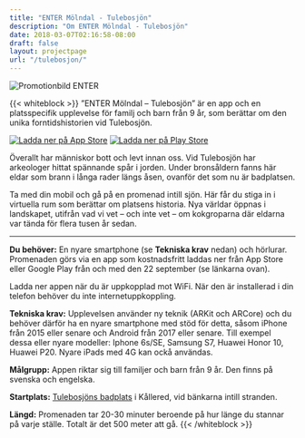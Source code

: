 ```yaml
---
title: "ENTER Mölndal - Tulebosjön"
description: "Om ENTER Mölndal - Tulebosjön"
date: 2018-03-07T02:16:58-08:00
draft: false
layout: projectpage
url: "/tulebosjon/"
---
```

![Promotionbild ENTER](/img/enter-tulebosjon-promo.jpg)

{{< whiteblock >}}
”ENTER Mölndal – Tulebosjön” är en app och en platsspecifik upplevelse för familj och barn från 9 år, som berättar om den unika forntidshistorien vid Tulebosjön.

[![Ladda ner på App Store](/img/appstore_eng.png)](https://itunes.apple.com/us/app/enter-mölndal-tulebosjön/id1435578995)
[![Ladda ner på Play Store](/img/playstore_eng.png)](https://play.google.com/store/apps/details?id=se.ri.enter.tulebosjon)

Överallt har människor bott och levt innan oss. Vid Tulebosjön har arkeologer hittat spännande spår i jorden. Under bronsåldern fanns här eldar som brann i långa rader längs åsen, ovanför det som nu är badplatsen.

Ta med din mobil och gå på en promenad intill sjön. Här får du stiga in i virtuella rum som berättar om platsens historia. Nya världar öppnas i landskapet, utifrån vad vi vet – och inte vet – om kokgroparna där eldarna var tända för flera tusen år sedan.

---
**Du behöver:** En nyare smartphone (se **Tekniska krav** nedan) och hörlurar. Promenaden görs via en app som kostnadsfritt laddas ner från App Store eller Google Play från och med den 22 september (se länkarna ovan).

Ladda ner appen när du är uppkopplad mot WiFi. När den är installerad i din telefon behöver du inte internetuppkoppling.

**Tekniska krav:** Upplevelsen använder ny teknik (ARKit och ARCore) och du behöver därför ha en nyare smartphone med stöd för detta, såsom iPhone från 2015 eller senare och Android från 2017 eller senare. Till exempel dessa eller nyare modeller: Iphone 6s/SE, Samsung S7, Huawei Honor 10, Huawei P20. Nyare iPads med 4G kan ockå användas.

**Målgrupp:** Appen riktar sig till familjer och barn från 9 år. Den finns på svenska och engelska.

**Startplats:** [Tulebosjöns badplats](https://www.molndal.se/startsida/uppleva-och-gora/idrott-motion-och-friluftsliv/friluftsliv-och-motion/badplatser/tulebosjon.html) i Kållered, vid bänkarna intill stranden.

**Längd:** Promenaden tar 20-30 minuter beroende på hur länge du stannar på varje ställe. Totalt är det 500 meter att gå.
{{< /whiteblock >}}
